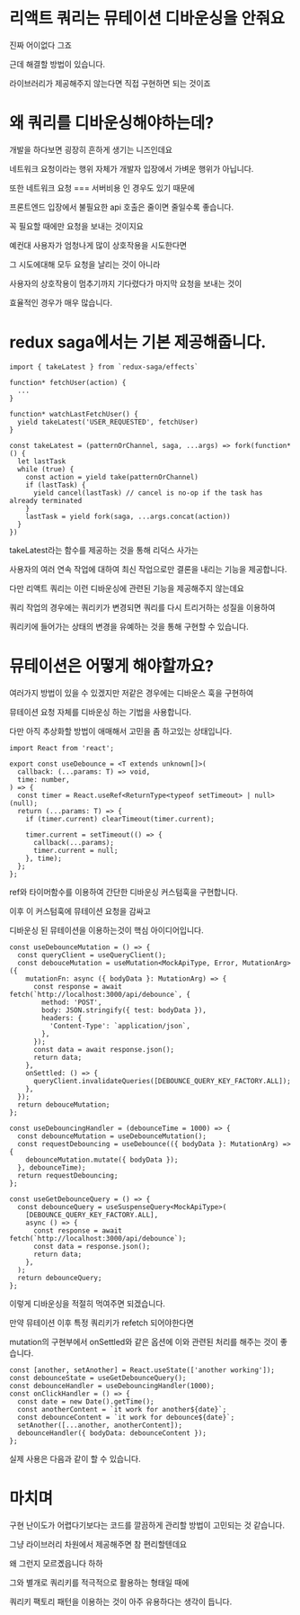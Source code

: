 # 리액트 쿼리는 뮤테이션 디바운싱을 안줘요

진짜 어이없다 그죠

근데 해결할 방법이 있습니다.

라이브러리가 제공해주지 않는다면 직접 구현하면 되는 것이죠

# 왜 쿼리를 디바운싱해야하는데?

개발을 하다보면 굉장히 흔하게 생기는 니즈인데요

네트워크 요청이라는 행위 자체가 개발자 입장에서 가벼운 행위가 아닙니다.

또한 네트워크 요청 === 서버비용 인 경우도 있기 때문에

프론트엔드 입장에서 불필요한 api 호출은 줄이면 줄일수록 좋습니다.

꼭 필요할 때에만 요청을 보내는 것이지요

예컨대 사용자가 엄청나게 많이 상호작용을 시도한다면

그 시도에대해 모두 요청을 날리는 것이 아니라

사용자의 상호작용이 멈추기까지 기다렸다가 마지막 요청을 보내는 것이

효율적인 경우가 매우 많습니다.

# redux saga에서는 기본 제공해줍니다.

```tsx
import { takeLatest } from `redux-saga/effects`

function* fetchUser(action) {
  ...
}

function* watchLastFetchUser() {
  yield takeLatest('USER_REQUESTED', fetchUser)
}

const takeLatest = (patternOrChannel, saga, ...args) => fork(function*() {
  let lastTask
  while (true) {
    const action = yield take(patternOrChannel)
    if (lastTask) {
      yield cancel(lastTask) // cancel is no-op if the task has already terminated
    }
    lastTask = yield fork(saga, ...args.concat(action))
  }
})
```

takeLatest라는 함수를 제공하는 것을 통해 리덕스 사가는

사용자의 여러 연속 작업에 대하여 최신 작업으로만 결론을 내리는 기능을 제공합니다.

다만 리액트 쿼리는 이런 디바운싱에 관련된 기능을 제공해주지 않는데요

쿼리 작업의 경우에는 쿼리키가 변경되면 쿼리를 다시 트리거하는 성질을 이용하여

쿼리키에 들어가는 상태의 변경을 유예하는 것을 통해 구현할 수 있습니다.

# 뮤테이션은 어떻게 해야할까요?

여러가지 방법이 있을 수 있겠지만 저같은 경우에는 디바운스 훅을 구현하여

뮤테이션 요청 자체를 디바운싱 하는 기법을 사용합니다.

다만 아직 추상화할 방법이 애매해서 고민을 좀 하고있는 상태입니다.

```tsx
import React from 'react';

export const useDebounce = <T extends unknown[]>(
  callback: (...params: T) => void,
  time: number,
) => {
  const timer = React.useRef<ReturnType<typeof setTimeout> | null>(null);
  return (...params: T) => {
    if (timer.current) clearTimeout(timer.current);

    timer.current = setTimeout(() => {
      callback(...params);
      timer.current = null;
    }, time);
  };
};
```

ref와 타이머함수를 이용하여 간단한 디바운싱 커스텀훅을 구현합니다.

이후 이 커스텀훅에 뮤테이션 요청을 감싸고

디바운싱 된 뮤테이션을 이용하는것이 핵심 아이디어입니다.

```tsx
const useDebounceMutation = () => {
  const queryClient = useQueryClient();
  const debouceMutation = useMutation<MockApiType, Error, MutationArg>({
    mutationFn: async ({ bodyData }: MutationArg) => {
      const response = await fetch(`http://localhost:3000/api/debounce`, {
        method: 'POST',
        body: JSON.stringify({ test: bodyData }),
        headers: {
          'Content-Type': `application/json`,
        },
      });
      const data = await response.json();
      return data;
    },
    onSettled: () => {
      queryClient.invalidateQueries([DEBOUNCE_QUERY_KEY_FACTORY.ALL]);
    },
  });
  return debouceMutation;
};

const useDebouncingHandler = (debounceTime = 1000) => {
  const debounceMutation = useDebounceMutation();
  const requestDebouncing = useDebounce(({ bodyData }: MutationArg) => {
    debounceMutation.mutate({ bodyData });
  }, debounceTime);
  return requestDebouncing;
};

const useGetDebounceQuery = () => {
  const debounceQuery = useSuspenseQuery<MockApiType>(
    [DEBOUNCE_QUERY_KEY_FACTORY.ALL],
    async () => {
      const response = await fetch(`http://localhost:3000/api/debounce`);
      const data = response.json();
      return data;
    },
  );
  return debounceQuery;
};
```

이렇게 디바운싱을 적절히 먹여주면 되겠습니다.

만약 뮤테이션 이후 특정 쿼리키가 refetch 되어야한다면

mutation의 구현부에서 onSettled와 같은 옵션에 이와 관련된 처리를 해주는 것이 좋습니다.

```tsx
const [another, setAnother] = React.useState(['another working']);
const debounceState = useGetDebounceQuery();
const debounceHandler = useDebouncingHandler(1000);
const onClickHandler = () => {
  const date = new Date().getTime();
  const anotherContent = `it work for another${date}`;
  const debounceContent = `it work for debounce${date}`;
  setAnother([...another, anotherContent]);
  debounceHandler({ bodyData: debounceContent });
};
```

실제 사용은 다음과 같이 할 수 있습니다.

# 마치며

구현 난이도가 어렵다기보다는 코드를 깔끔하게 관리할 방법이 고민되는 것 같습니다.

그냥 라이브러리 차원에서 제공해주면 참 편리할텐데요

왜 그런지 모르곘읍니다 하하

그와 별개로 쿼리키를 적극적으로 활용하는 형태일 때에

쿼리키 팩토리 패턴을 이용하는 것이 아주 유용하다는 생각이 듭니다.
